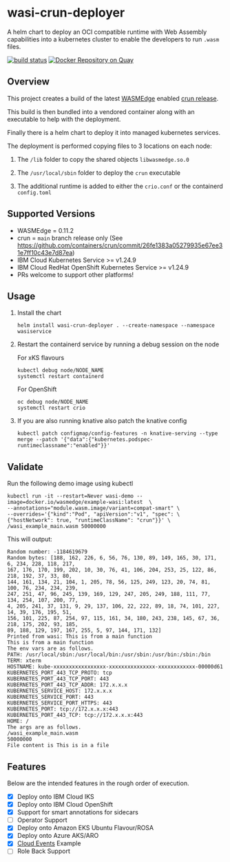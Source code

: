 # wasi-crun-deployer

A helm chart to deploy an OCI compatible runtime with Web Assembly capabilities into a kubernetes cluster to enable the developers to run `.wasm` files.

[![build status](https://github.com/uirlis/wasi-crun-deployer/workflows/CI/badge.svg)](https://github.com/uirlis/wasi-crun-deployer/actions)
[![Docker Repository on Quay](https://quay.io/repository/uirlis/wasi-crun-deployer/status "Docker Repository on Quay")](https://quay.io/repository/uirlis/wasi-crun-deployer)

## Overview

This project creates a build of the latest [WASMEdge](https://github.com/WasmEdge/WasmEdge) enabled [crun release](https://github.com/containers/crun).

This build is then bundled into a vendored container along with an executable to help with the deployment.

Finally there is a helm chart to deploy it into managed kubernetes services.

The deployment is performed copying files to 3 locations on each node:

1. The `/lib` folder to copy the shared objects `libwasmedge.so.0`

2. The `/usr/local/sbin` folder to deploy the `crun` executable

3. The additional runtime is added to either the `crio.conf` or the containerd `config.toml`

## Supported Versions

* WASMEdge = 0.11.2
* crun = `main` branch release only (See https://github.com/containers/crun/commit/26fe1383a05279935e67ee31e7ff10c43e7d87ea)
* IBM Cloud Kubernetes Service >= v1.24.9
* IBM Cloud RedHat OpenShift Kubernetes Service >= v1.24.9
* PRs welcome to support other platforms!

## Usage

1. Install the chart
    ```
    helm install wasi-crun-deployer . --create-namespace --namespace wasiservice
    ```
1. Restart the containerd service by running a debug session on the node

    For xKS flavours
    ```
    kubectl debug node/NODE_NAME
    systemctl restart containerd
    ```

    For OpenShift
    ```
    oc debug node/NODE_NAME
    systemctl restart crio
    ```
1. If you are also running knative also patch the knative config

    ```
    kubectl patch configmap/config-features -n knative-serving --type merge --patch '{"data":{"kubernetes.podspec-runtimeclassname":"enabled"}}'
    ```

## Validate

Run the following demo image using kubectl

```
kubectl run -it --restart=Never wasi-demo --image=docker.io/wasmedge/example-wasi:latest  \
--annotations="module.wasm.image/variant=compat-smart" \
--overrides='{"kind":"Pod", "apiVersion":"v1", "spec": \
{"hostNetwork": true, "runtimeClassName": "crun"}}' \
/wasi_example_main.wasm 50000000
```

This will output:

```
Random number: -1184619679
Random bytes: [188, 162, 226, 6, 56, 76, 130, 89, 149, 165, 30, 171, 6, 234, 228, 118, 217,
167, 176, 170, 199, 202, 10, 30, 76, 41, 106, 204, 253, 25, 122, 86, 218, 192, 37, 33, 80,
144, 161, 134, 21, 104, 1, 205, 78, 56, 125, 249, 123, 20, 74, 81, 100, 76, 234, 234, 239,
247, 251, 47, 96, 245, 139, 169, 129, 247, 205, 249, 188, 111, 77, 134, 254, 107, 200, 77,
4, 205, 241, 37, 131, 9, 29, 137, 106, 22, 222, 89, 18, 74, 101, 227, 14, 39, 176, 195, 51,
156, 101, 225, 87, 254, 97, 115, 161, 34, 180, 243, 238, 145, 67, 36, 218, 175, 202, 93, 185,
89, 188, 129, 197, 167, 255, 5, 97, 144, 171, 132]
Printed from wasi: This is from a main function
This is from a main function
The env vars are as follows.
PATH: /usr/local/sbin:/usr/local/bin:/usr/sbin:/usr/bin:/sbin:/bin
TERM: xterm
HOSTNAME: kube-xxxxxxxxxxxxxxxxx-xxxxxxxxxxxxxxx-xxxxxxxxxxxx-00000d61
KUBERNETES_PORT_443_TCP_PROTO: tcp
KUBERNETES_PORT_443_TCP_PORT: 443
KUBERNETES_PORT_443_TCP_ADDR: 172.x.x.x
KUBERNETES_SERVICE_HOST: 172.x.x.x
KUBERNETES_SERVICE_PORT: 443
KUBERNETES_SERVICE_PORT_HTTPS: 443
KUBERNETES_PORT: tcp://172.x.x.x:443
KUBERNETES_PORT_443_TCP: tcp://172.x.x.x:443
HOME: /
The args are as follows.
/wasi_example_main.wasm
50000000
File content is This is in a file
```

## Features

Below are the intended features in the rough order of execution.

* [x] Deploy onto IBM Cloud IKS
* [x] Deploy onto IBM Cloud OpenShift
* [x] Support for smart annotations for sidecars
* [ ] Operator Support
* [x] Deploy onto Amazon EKS Ubuntu Flavour/ROSA
* [x] Deploy onto Azure AKS/ARO
* [x] [Cloud Events](https://cloudevents.io/) Example
* [ ] Role Back Support